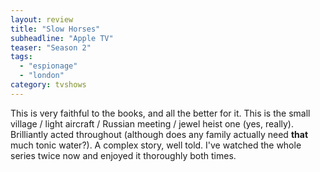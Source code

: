 ```yaml
---
layout: review
title: "Slow Horses"
subheadline: "Apple TV"
teaser: "Season 2"
tags:
  - "espionage"
  - "london"
category: tvshows
---
```


This is very faithful to the books, and all the better for it. This is the
small village / light aircraft / Russian meeting / jewel heist one (yes, really). 
Brilliantly acted 
throughout (although does any family actually need **that** much tonic water?).
A complex story, well told. I've watched the whole series twice now and enjoyed
it thoroughly both times.

